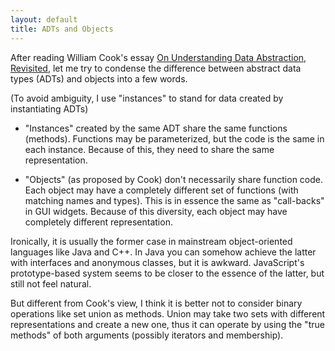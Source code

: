 ```yaml
---
layout: default
title: ADTs and Objects
---
```



After reading William Cook's essay [On Understanding Data Abstraction, Revisited](http://www.cs.utexas.edu/~wcook/Drafts/2009/essay.pdf), let me try to condense the difference between abstract data types (ADTs) and objects into a few words.

(To avoid ambiguity, I use "instances" to stand for data created by instantiating ADTs)

* "Instances" created by the same ADT share the same functions (methods). Functions may be parameterized, but the code is the same in each instance. Because of this, they need to share the same representation.

* "Objects" (as proposed by Cook) don't necessarily share function code. Each object may have a completely different set of functions (with matching names and types). This is in essence the same as "call-backs" in GUI widgets. Because of this diversity, each object may have completely different representation.

Ironically, it is usually the former case in mainstream object-oriented languages like Java and C++. In Java you can somehow achieve the latter with interfaces and anonymous classes, but it is awkward. JavaScript's prototype-based system seems to be closer to the essence of the latter, but still not feel natural.

But different from Cook's view, I think it is better not to consider binary operations like set union as methods. Union may take two sets with different representations and create a new one, thus it can operate by using the "true methods" of both arguments (possibly iterators and membership).
